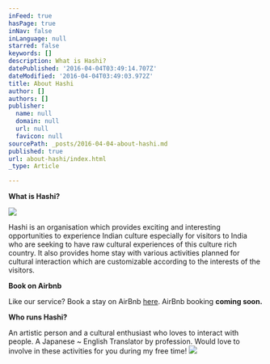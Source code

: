 ```yaml
---
inFeed: true
hasPage: true
inNav: false
inLanguage: null
starred: false
keywords: []
description: What is Hashi?
datePublished: '2016-04-04T03:49:14.707Z'
dateModified: '2016-04-04T03:49:03.972Z'
title: About Hashi
author: []
authors: []
publisher:
  name: null
  domain: null
  url: null
  favicon: null
sourcePath: _posts/2016-04-04-about-hashi.md
published: true
url: about-hashi/index.html
_type: Article

---
```

**What is Hashi?**

![](https://the-grid-user-content.s3-us-west-2.amazonaws.com/f66c092f-ab08-4c03-92e8-3d01a0f49258.jpg)

Hashi is an organisation which provides exciting and interesting opportunities to experience Indian culture especially for visitors to India who are seeking to have raw cultural experiences of this culture rich country. It also provides home stay with various activities planned for cultural interaction which are customizable according to the interests of the visitors.

**Book on Airbnb**

Like our service? Book a stay on AirBnb [here][0]. AirBnb booking **coming soon.**

**Who runs Hashi?**

An artistic person and a cultural enthusiast who loves to interact with people. A Japanese ~ English Translator by profession. Would love to involve in these activities for you during my free time!
![](https://the-grid-user-content.s3-us-west-2.amazonaws.com/530420e6-2d82-4792-9b83-3d71d2cc45ff.jpg)

[0]: https://airbnb.com